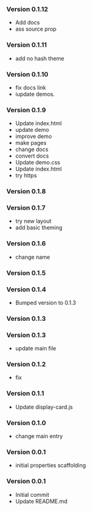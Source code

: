 ### Version 0.1.12
- Add docs
- ass source prop

### Version 0.1.11
- add no hash theme

### Version 0.1.10
- fix docs link
- iupdate demos.

### Version 0.1.9
- Update index.html
- update demo
- improve demo
- make pages
- change docs
- convert docs
- Update demo.css
- Update index.html
- try https

### Version 0.1.8

### Version 0.1.7
- try new layout
- add basic theming

### Version 0.1.6
- change name

### Version 0.1.5

### Version 0.1.4
- Bumped version to 0.1.3

### Version 0.1.3

### Version 0.1.3
- update main file

### Version 0.1.2
- fix
### Version 0.1.1
- Update display-card.js

### Version 0.1.0
- change main entry

### Version 0.0.1
- initial properties scaffolding

### Version 0.0.1
- Initial commit
- Update README.md
